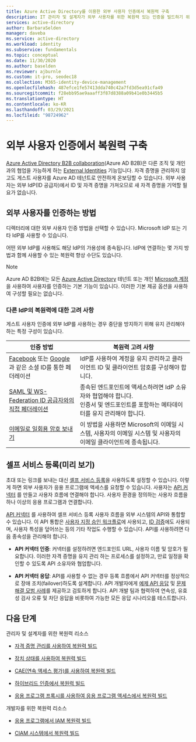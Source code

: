 ```yaml
---
title: Azure Active Directory를 이용한 외부 사용자 인증에서 복원력 구축
description: IT 관리자 및 설계자가 외부 사용자를 위한 복원력 있는 인증을 빌드하기 위한 지침
services: active-directory
author: BarbaraSelden
manager: daveba
ms.service: active-directory
ms.workload: identity
ms.subservice: fundamentals
ms.topic: conceptual
ms.date: 11/30/2020
ms.author: baselden
ms.reviewer: ajburnle
ms.custom: it-pro, seodec18
ms.collection: M365-identity-device-management
ms.openlocfilehash: 487efce1fe57413dda740c42a7fd3d5ea91cfa49
ms.sourcegitcommit: f28ebb95ae9aaaff3f87d8388a09b41e0b3445b5
ms.translationtype: HT
ms.contentlocale: ko-KR
ms.lasthandoff: 03/29/2021
ms.locfileid: "98724962"
---
```

# <a name="build-resilience-in-external-user-authentication"></a>외부 사용자 인증에서 복원력 구축

[Azure Active Directory B2B collaboration](../external-identities/what-is-b2b.md)(Azure AD B2B)은 다른 조직 및 개인과의 협업을 가능하게 하는 [External Identities](../external-identities/delegate-invitations.md) 기능입니다. 자격 증명을 관리하지 않고도 게스트 사용자를 Azure AD 테넌트로 안전하게 온보딩할 수 있습니다. 외부 사용자는 외부 IdP(ID 공급자)에서 ID 및 자격 증명을 가져오므로 새 자격 증명을 기억할 필요가 없습니다. 

## <a name="ways-to-authenticate-external-users"></a>외부 사용자를 인증하는 방법

디렉터리에 대한 외부 사용자 인증 방법을 선택할 수 있습니다. Microsoft IdP 또는 기타 IdP를 사용할 수 있습니다.

어떤 외부 IdP를 사용해도 해당 IdP의 가용성에 종속됩니다. IdP에 연결하는 몇 가지 방법과 함께 사용할 수 있는 복원력 향상 수단도 있습니다.

> [!NOTE] 
> Azure AD B2B에는 모든 [Azure Active Directory](../index.yml) 테넌트 또는 개인 [Microsoft 계정](https://account.microsoft.com/account)을 사용하여 사용자를 인증하는 기본 기능이 있습니다. 이러한 기본 제공 옵션을 사용하여 구성할 필요는 없습니다.

### <a name="considerations-for-resilience-with-other-idps"></a>다른 IdP의 복원력에 대한 고려 사항

게스트 사용자 인증에 외부 IdP를 사용하는 경우 중단을 방지하기 위해 유지 관리해야 하는 특정 구성이 있습니다.

| 인증 방법| 복원력 고려 사항 |
| - | - |
| [Facebook](../external-identities/facebook-federation.md) 또는 [Google](../external-identities/google-federation.md)과 같은 소셜 ID를 통한 페더레이션| IdP를 사용하여 계정을 유지 관리하고 클라이언트 ID 및 클라이언트 암호를 구성해야 합니다. |
| [SAML 및 WS-Federation ID 공급자와의 직접 페더레이션](../external-identities/direct-federation.md)| 종속된 엔드포인트에 액세스하려면 IdP 소유자와 협업해야 합니다. <br>인증서 및 엔드포인트를 포함하는 메타데이터를 유지 관리해야 합니다. |
| [이메일로 일회용 암호 보내기](../external-identities/one-time-passcode.md)| 이 방법을 사용하면 Microsoft의 이메일 시스템, 사용자의 이메일 시스템 및 사용자의 이메일 클라이언트에 종속됩니다. |


 

## <a name="self-service-sign-up-preview"></a>셀프 서비스 등록(미리 보기)

초대 또는 링크를 보내는 대신 [셀프 서비스 등록](../external-identities/self-service-sign-up-overview.md)을 사용하도록 설정할 수 있습니다.  이렇게 하면 외부 사용자가 응용 프로그램에 액세스를 요청할 수 있습니다. 사용자는 [API 커넥터](../external-identities/self-service-sign-up-add-api-connector.md) 를 만들고 사용자 흐름에 연결해야 합니다. 사용자 환경을 정의하는 사용자 흐름을 하나 이상의 응용 프로그램과 연결합니다. 

[API 커넥터](../external-identities/api-connectors-overview.md) 를 사용하여 셀프 서비스 등록 사용자 흐름을 외부 시스템의 API와 통합할 수 있습니다. 이 API 통합은 [사용자 지정 승인 워크플로](../external-identities/self-service-sign-up-add-approvals.md)에 사용되고, [ID 검증](../external-identities/code-samples-self-service-sign-up.md)에도 사용되며, 사용자 특성을 덮어쓰는 등의 기타 작업도 수행할 수 있습니다. API를 사용하려면 다음 종속성을 관리해야 합니다.

* **API 커넥터 인증**: 커넥터를 설정하려면 엔드포인트 URL, 사용자 이름 및 암호가 필요합니다. 이러한 자격 증명을 유지 관리 하는 프로세스를 설정하고, 만료 일정을 확인할 수 있도록 API 소유자와 협업합니다.

* **API 커넥터 응답**: API를 사용할 수 없는 경우 등록 흐름에서 API 커넥터를 정상적으로 장애 조치(failover)하도록 설계합니다. API 개발자에게 [예제 API 응답](../external-identities/self-service-sign-up-add-api-connector.md) 및 [문제 해결 모범 사례](../external-identities/self-service-sign-up-add-api-connector.md)를 제공하고 검토하게 합니다. API 개발 팀과 협력하여 연속성, 유효성 검사 오류 및 차단 응답을 비롯하여 가능한 모든 응답 시나리오를 테스트합니다. 

## <a name="next-steps"></a>다음 단계
관리자 및 설계자를 위한 복원력 리소스
 
* [자격 증명 관리를 사용하여 복원력 빌드](resilience-in-credentials.md)

* [장치 상태를 사용하여 복원력 빌드](resilience-with-device-states.md)

* [CAE(연속 액세스 평가)를 사용하여 복원력 빌드](resilience-with-continuous-access-evaluation.md)

* [하이브리드 인증에서 복원력 빌드](resilience-in-hybrid.md)

* [응용 프로그램 프록시를 사용하여 응용 프로그램 액세스에서 복원력 빌드](resilience-on-premises-access.md)

개발자를 위한 복원력 리소스

* [응용 프로그램에서 IAM 복원력 빌드](resilience-app-development-overview.md)

* [CIAM 시스템에서 복원력 빌드](resilience-b2c.md)
